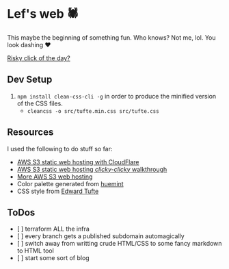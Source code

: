 # Lef's web 🕷

This maybe the beginning of something fun.
Who knows?
Not me, lol.
You look dashing ❤️

[Risky click of the day?](https://lef.fyi/)

## Dev Setup

1. `npm install clean-css-cli -g` in order to produce the minified version of the CSS files.
    - `cleancss -o src/tufte.min.css src/tufte.css`

## Resources

I used the following to do stuff so far:

- [AWS S3 static web hosting with CloudFlare](https://support.cloudflare.com/hc/en-us/articles/360037983412-Configuring-an-Amazon-Web-Services-static-site-to-use-Cloudflare)
- [AWS S3 static web hosting _clicky-clicky_ walkthrough](https://docs.aws.amazon.com/AmazonS3/latest/userguide/website-hosting-custom-domain-walkthrough.html)
- [More AWS S3 web hosting](https://docs.aws.amazon.com/AmazonS3/latest/userguide/WebsiteHosting.html)
- Color palette generated from [huemint](https://huemint.com/brand-2/#palette=f9fefc-443b36-dc5945)
- CSS style from [Edward Tufte](https://edwardtufte.github.io/tufte-css/)

## ToDos

- [ ] terraform ALL the infra
- [ ] every branch gets a published subdomain automagically
- [ ] switch away from writting crude HTML/CSS to some fancy markdown to HTML tool
- [ ] start some sort of blog

